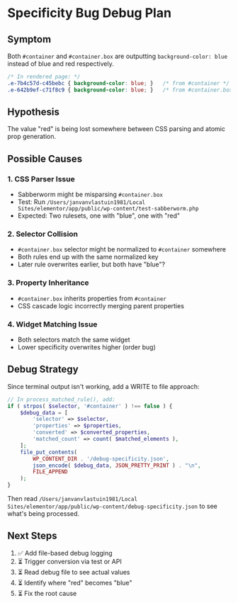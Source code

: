 # Specificity Bug Debug Plan

## Symptom
Both `#container` and `#container.box` are outputting `background-color: blue` instead of blue and red respectively.

```css
/* In rendered page: */
.e-7b4c57d-c45bebc { background-color: blue; }   /* from #container */
.e-642b9ef-c71f8c9 { background-color: blue; }   /* from #container.box - SHOULD BE RED! */
```

## Hypothesis
The value "red" is being lost somewhere between CSS parsing and atomic prop generation.

## Possible Causes

### 1. CSS Parser Issue
- Sabberworm might be misparsing `#container.box` 
- Test: Run `/Users/janvanvlastuin1981/Local Sites/elementor/app/public/wp-content/test-sabberworm.php`
- Expected: Two rulesets, one with "blue", one with "red"

### 2. Selector Collision
- `#container.box` selector might be normalized to `#container` somewhere
- Both rules end up with the same normalized key
- Later rule overwrites earlier, but both have "blue"?

### 3. Property Inheritance
- `#container.box` inherits properties from `#container`
- CSS cascade logic incorrectly merging parent properties

### 4. Widget Matching Issue  
- Both selectors match the same widget
- Lower specificity overwrites higher (order bug)

## Debug Strategy

Since terminal output isn't working, add a WRITE to file approach:

```php
// In process_matched_rule(), add:
if ( strpos( $selector, '#container' ) !== false ) {
    $debug_data = [
        'selector' => $selector,
        'properties' => $properties,
        'converted' => $converted_properties,
        'matched_count' => count( $matched_elements ),
    ];
    file_put_contents(
        WP_CONTENT_DIR . '/debug-specificity.json',
        json_encode( $debug_data, JSON_PRETTY_PRINT ) . "\n",
        FILE_APPEND
    );
}
```

Then read `/Users/janvanvlastuin1981/Local Sites/elementor/app/public/wp-content/debug-specificity.json` to see what's being processed.

## Next Steps

1. ✅ Add file-based debug logging
2. ⏳ Trigger conversion via test or API
3. ⏳ Read debug file to see actual values
4. ⏳ Identify where "red" becomes "blue"
5. ⏳ Fix the root cause


